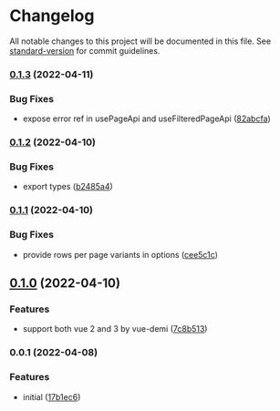 # Changelog

All notable changes to this project will be documented in this file. See [standard-version](https://github.com/conventional-changelog/standard-version) for commit guidelines.

### [0.1.3](https://github.com/Djaler/vue-use-read-api/compare/v0.1.2...v0.1.3) (2022-04-11)


### Bug Fixes

* expose error ref in usePageApi and useFilteredPageApi ([82abcfa](https://github.com/Djaler/vue-use-read-api/commit/82abcfa40e962ae5854080f7615de68e4cc1542a))

### [0.1.2](https://github.com/Djaler/vue-use-read-api/compare/v0.1.1...v0.1.2) (2022-04-10)


### Bug Fixes

* export types ([b2485a4](https://github.com/Djaler/vue-use-read-api/commit/b2485a4e3f7520da7cd79403831eb6da8d356d3f))

### [0.1.1](https://github.com/Djaler/vue-use-read-api/compare/v0.1.0...v0.1.1) (2022-04-10)


### Bug Fixes

* provide rows per page variants in options ([cee5c1c](https://github.com/Djaler/vue-use-read-api/commit/cee5c1c1ad006a84b6c06afec2e6bcd085c5ce05))

## [0.1.0](https://github.com/Djaler/vue-use-read-api/compare/v0.0.1...v0.1.0) (2022-04-10)


### Features

* support both vue 2 and 3 by vue-demi ([7c8b513](https://github.com/Djaler/vue-use-read-api/commit/7c8b5139065b368136bbcaefa1034f2d26f332a8))

### 0.0.1 (2022-04-08)


### Features

* initial ([17b1ec6](https://github.com/Djaler/vue-use-read-api/commit/17b1ec6f9a39f1ffa461abe6b1112a5a5054ef04))
